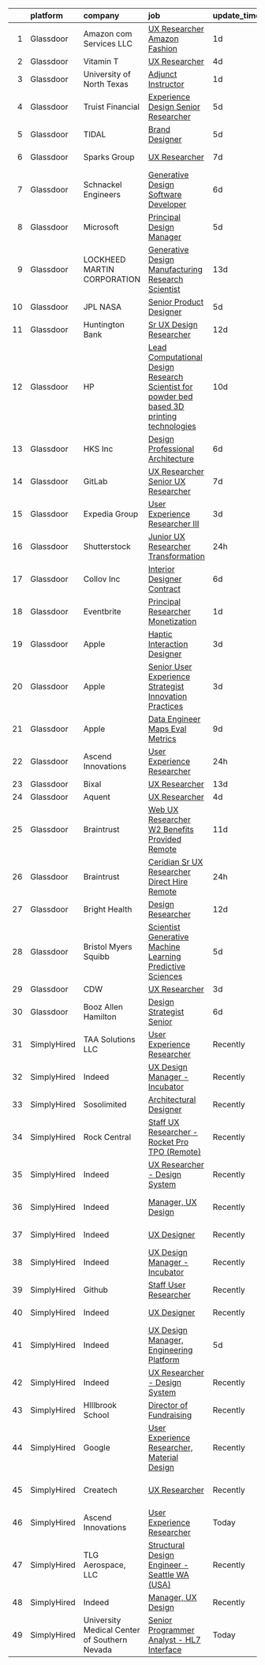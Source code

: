 

|    | platform    | company                                      | job                                                                                                                                                                                                                                                                                                                                                                                                                                                                                                                                                                                                                                                                                                                                                                                                                                                                                                                                                                                                                                                                                                                                                                                                                                                                                                                                                    | update_time   | location                  |
|---:|:------------|:---------------------------------------------|:-------------------------------------------------------------------------------------------------------------------------------------------------------------------------------------------------------------------------------------------------------------------------------------------------------------------------------------------------------------------------------------------------------------------------------------------------------------------------------------------------------------------------------------------------------------------------------------------------------------------------------------------------------------------------------------------------------------------------------------------------------------------------------------------------------------------------------------------------------------------------------------------------------------------------------------------------------------------------------------------------------------------------------------------------------------------------------------------------------------------------------------------------------------------------------------------------------------------------------------------------------------------------------------------------------------------------------------------------------|:--------------|:--------------------------|
|  1 | Glassdoor   | Amazon com Services LLC                      | [UX Researcher  Amazon Fashion](https://www.glassdoor.com/partner/jobListing.htm?pos=118&ao=1136043&s=58&guid=00000181f65b4a369b4f57717d18d8f5&src=GD_JOB_AD&t=SR&vt=w&cs=1_8c601c1d&cb=1657695587211&jobListingId=1007998212290&jrtk=3-0-1g7r5mij5j4h9801-1g7r5mijkis10800-55719db91ea1cfd5-)                                                                                                                                                                                                                                                                                                                                                                                                                                                                                                                                                                                                                                                                                                                                                                                                                                                                                                                                                                                                                                                         | 1d            | Seattle, WA               |
|  2 | Glassdoor   | Vitamin T                                    | [UX Researcher](https://www.glassdoor.com/partner/jobListing.htm?pos=105&ao=1110586&s=58&guid=00000181f65b4a369b4f57717d18d8f5&src=GD_JOB_AD&t=SR&vt=w&cs=1_274c791e&cb=1657695587209&jobListingId=1007993535387&cpc=FB7E4A1762AE5BEC&jrtk=3-0-1g7r5mij5j4h9801-1g7r5mijkis10800-75eb2e41dd0179eb--6NYlbfkN0DMrcEu7yrtATojKJA7cEzGQ3FdRGWLh0CZQInL4ECGI6k5tN82kdM0OKoro5eXmjrSd77bGdG0XELo3k5zguCVdah9zJ6zAF_RIu_xJ84zIrJpj20InH_HkRmxilEXVaHyllPhFutrNoqZZIQVpzJWQirqlCtwCPvF5Yn6o8UIDsshaH2PZ2i0JVIMlHXF6p9y1g3VrzhU041WbdiL1XlJ-4X_75UpyEldict064amKexYU0WH0ggespCigTBgCKNTbbEoNaWskhkdrAgvT4Ze1EemLj-RopI8EcCTpXz2zvM7Bjlr1RYr6S2RqF3ocKuZBXM8LsBt6JGwKciHoGaGWh_mL3-U2bPaZ9mN9pEW7lIx-E8Hm3-JEXN_h0sRzuV-0ZFLFczGgtbaeipi571YhV8b7etRUBO_-KXNVTvH5soU9mWI6NjZzgsc26yu1xRm6o_XhZyH7FRVQAzLXQQAuyHJ31Ca9Sk%3D)                                                                                                                                                                                                                                                                                                                                                                                                                                                                                                                                      | 4d            | Remote                    |
|  3 | Glassdoor   | University of North Texas                    | [Adjunct Instructor](https://www.glassdoor.com/partner/jobListing.htm?pos=123&ao=1136043&s=58&guid=00000181f65b4a369b4f57717d18d8f5&src=GD_JOB_AD&t=SR&vt=w&cs=1_8c47d441&cb=1657695587212&jobListingId=1007998078690&jrtk=3-0-1g7r5mij5j4h9801-1g7r5mijkis10800-11123885eecd12ba-)                                                                                                                                                                                                                                                                                                                                                                                                                                                                                                                                                                                                                                                                                                                                                                                                                                                                                                                                                                                                                                                                    | 1d            | Denton, TX                |
|  4 | Glassdoor   | Truist Financial                             | [Experience Design Senior Researcher](https://www.glassdoor.com/partner/jobListing.htm?pos=124&ao=1136043&s=58&guid=00000181f65b4a369b4f57717d18d8f5&src=GD_JOB_AD&t=SR&vt=w&cs=1_accf0f82&cb=1657695587212&jobListingId=1007989663926&jrtk=3-0-1g7r5mij5j4h9801-1g7r5mijkis10800-fc4c398d87c6131c-)                                                                                                                                                                                                                                                                                                                                                                                                                                                                                                                                                                                                                                                                                                                                                                                                                                                                                                                                                                                                                                                   | 5d            | Charlotte, NC             |
|  5 | Glassdoor   | TIDAL                                        | [Brand Designer](https://www.glassdoor.com/partner/jobListing.htm?pos=111&ao=1136043&s=58&guid=00000181f65b4a369b4f57717d18d8f5&src=GD_JOB_AD&t=SR&vt=w&cs=1_881bf70f&cb=1657695587210&jobListingId=1007991684188&jrtk=3-0-1g7r5mij5j4h9801-1g7r5mijkis10800-34481a920c14f864-)                                                                                                                                                                                                                                                                                                                                                                                                                                                                                                                                                                                                                                                                                                                                                                                                                                                                                                                                                                                                                                                                        | 5d            | New York, NY              |
|  6 | Glassdoor   | Sparks Group                                 | [UX Researcher](https://www.glassdoor.com/partner/jobListing.htm?pos=106&ao=1110586&s=58&guid=00000181f65b4a369b4f57717d18d8f5&src=GD_JOB_AD&t=SR&vt=w&cs=1_c65bdbbd&cb=1657695587209&jobListingId=1007984907914&cpc=3BA4CE39D5B5DEF5&jrtk=3-0-1g7r5mij5j4h9801-1g7r5mijkis10800-5fcf4f3adbd2dde6--6NYlbfkN0CVbIAoVGlVV0muHIzlWY31dYj5hrVkKa7qBWZ-hZn3g-zWnitpxah_RyLopvrEJPKEAMPXU9HMaaznMboaU57EgIZ4PnTg86qkz2sb_qr61-hxgd5GHUyOVQyhDsvJUk2mz3-q3Uja_iyoQQtY7kKlUFeDf_Szm3rMJaHxxOWdU0OpNKQWcK1Bs26-mN8wMfMXFVuexLf975yhPEYIOqW7c9sQWru3G33ZJoYRDb2_uvbkIHke3OMqsKyFTWwMCwqzsq-zTdcatRUzizHuXolUxjENJyQp9Pu9_bKSnsgFLR-w1cyVqYSnFU-p5MS914Ym_54GvbdkUVZgM9ys38dFbU4JpqEz41FKnTN8trGHpls49NF7ZsLDObNMKBO_wmulgTCmYRIPwva_4SAsIfdQucqVtPBigg05YIf2R4-Ja9c9hpTA302xA6QJaUPJTDZEoJ8qiehN5p2gyTy0_S21lNdDedVGnPAdXZgZnk5Di1uKle5zYmSsz4AnhCrXB94%3D)                                                                                                                                                                                                                                                                                                                                                                                                                                                                                                      | 7d            | Rockville, MD             |
|  7 | Glassdoor   | Schnackel Engineers                          | [Generative Design Software Developer](https://www.glassdoor.com/partner/jobListing.htm?pos=101&ao=1110586&s=58&guid=00000181f65b4a369b4f57717d18d8f5&src=GD_JOB_AD&t=SR&vt=w&ea=1&cs=1_4e860932&cb=1657695587209&jobListingId=1007987458836&cpc=444700D72F2ECBCE&jrtk=3-0-1g7r5mij5j4h9801-1g7r5mijkis10800-7e547bc3bbec425b--6NYlbfkN0BrTPNwjDoELvBVia9gkET74rNEsU_fi4RRK14NiMbuskwBmYiUl43ITcLe-zL9azDC2bpr2SCa5atbsWtVarJGFgRc_UdXsaXv9eSq5MhWIbYHXS2iNjxtl57jP_-YbQkWhoL7t-RZsYxZUoCrAWVDMEXxgRFdx9CQTy9-cnfIsIM4DpLEIpgy2J1BXSAbDoY_WBp_Im06bCE1QlsXknLK0rxwBD_u9zYr7Fyr95lL0pHXBFPAu2Y8Jl35d_56DB6-GbX_ocbMFKx_DPc1XLVV4jOegnih882F_X1H2gG6B9txLHJUgE-IrDwwctFWCIhQWo4PWqyzYl32OYfJ7AX0TpJZ4hfLoN02Xs5JMrlKVWI6mYDmXlL3v-roeB62OYwnpBT7cF0CFSFzRhTDPsEIghcv0UMfEJ_EEgC74Jipkn-XDBSnWpWoEQD3oUl3P_AIhC00FLdZwHbXK2BNZXDQ_Bui1kZZZGabP1-AmVoYauqRJXP0zKN10UwvEtV8VFR91xWLNlUddJrvUg4yKKp_w5I-8XQxrlA%3D)                                                                                                                                                                                                                                                                                                                                                                                                                                          | 6d            | Omaha, NE                 |
|  8 | Glassdoor   | Microsoft                                    | [Principal Design Manager](https://www.glassdoor.com/partner/jobListing.htm?pos=128&ao=1136043&s=58&guid=00000181f65b4a369b4f57717d18d8f5&src=GD_JOB_AD&t=SR&vt=w&cs=1_bbc6c919&cb=1657695587214&jobListingId=1007990601205&jrtk=3-0-1g7r5mij5j4h9801-1g7r5mijkis10800-7bffede7d13bf876-)                                                                                                                                                                                                                                                                                                                                                                                                                                                                                                                                                                                                                                                                                                                                                                                                                                                                                                                                                                                                                                                              | 5d            | Redmond, WA               |
|  9 | Glassdoor   | LOCKHEED MARTIN CORPORATION                  | [Generative Design   Manufacturing Research Scientist](https://www.glassdoor.com/partner/jobListing.htm?pos=107&ao=1136043&s=58&guid=00000181f65b4a369b4f57717d18d8f5&src=GD_JOB_AD&t=SR&vt=w&cs=1_ec5b7907&cb=1657695587209&jobListingId=1007971993276&jrtk=3-0-1g7r5mij5j4h9801-1g7r5mijkis10800-5830dfb3cb1cb712-)                                                                                                                                                                                                                                                                                                                                                                                                                                                                                                                                                                                                                                                                                                                                                                                                                                                                                                                                                                                                                                  | 13d           | Billerica, MA             |
| 10 | Glassdoor   | JPL NASA                                     | [Senior Product Designer](https://www.glassdoor.com/partner/jobListing.htm?pos=121&ao=1136043&s=58&guid=00000181f65b4a369b4f57717d18d8f5&src=GD_JOB_AD&t=SR&vt=w&cs=1_6fd27064&cb=1657695587212&jobListingId=1007989694735&jrtk=3-0-1g7r5mij5j4h9801-1g7r5mijkis10800-726b97320080a688-)                                                                                                                                                                                                                                                                                                                                                                                                                                                                                                                                                                                                                                                                                                                                                                                                                                                                                                                                                                                                                                                               | 5d            | Pasadena, CA              |
| 11 | Glassdoor   | Huntington Bank                              | [Sr UX Design Researcher](https://www.glassdoor.com/partner/jobListing.htm?pos=117&ao=1136043&s=58&guid=00000181f65b4a369b4f57717d18d8f5&src=GD_JOB_AD&t=SR&vt=w&cs=1_70bc8d47&cb=1657695587211&jobListingId=1007972794087&jrtk=3-0-1g7r5mij5j4h9801-1g7r5mijkis10800-1aec8f612e14358f-)                                                                                                                                                                                                                                                                                                                                                                                                                                                                                                                                                                                                                                                                                                                                                                                                                                                                                                                                                                                                                                                               | 12d           | Columbus, OH              |
| 12 | Glassdoor   | HP                                           | [Lead Computational Design Research Scientist for powder bed based 3D printing technologies](https://www.glassdoor.com/partner/jobListing.htm?pos=108&ao=1136043&s=58&guid=00000181f65b4a369b4f57717d18d8f5&src=GD_JOB_AD&t=SR&vt=w&cs=1_ca82d298&cb=1657695587210&jobListingId=1007978743204&jrtk=3-0-1g7r5mij5j4h9801-1g7r5mijkis10800-a8b2e6b1c22bb5da-)                                                                                                                                                                                                                                                                                                                                                                                                                                                                                                                                                                                                                                                                                                                                                                                                                                                                                                                                                                                            | 10d           | Palo Alto, CA             |
| 13 | Glassdoor   | HKS  Inc                                     | [Design Professional   Architecture](https://www.glassdoor.com/partner/jobListing.htm?pos=119&ao=1136043&s=58&guid=00000181f65b4a369b4f57717d18d8f5&src=GD_JOB_AD&t=SR&vt=w&cs=1_91c54fbc&cb=1657695587211&jobListingId=1007987975531&jrtk=3-0-1g7r5mij5j4h9801-1g7r5mijkis10800-aa9517ef76fdb3a1-)                                                                                                                                                                                                                                                                                                                                                                                                                                                                                                                                                                                                                                                                                                                                                                                                                                                                                                                                                                                                                                                    | 6d            | Los Angeles, CA           |
| 14 | Glassdoor   | GitLab                                       | [UX Researcher   Senior UX Researcher](https://www.glassdoor.com/partner/jobListing.htm?pos=116&ao=1136043&s=58&guid=00000181f65b4a369b4f57717d18d8f5&src=GD_JOB_AD&t=SR&vt=w&cs=1_9b5c3816&cb=1657695587211&jobListingId=1007985082187&jrtk=3-0-1g7r5mij5j4h9801-1g7r5mijkis10800-ac791ff60d4cc108-)                                                                                                                                                                                                                                                                                                                                                                                                                                                                                                                                                                                                                                                                                                                                                                                                                                                                                                                                                                                                                                                  | 7d            | Remote                    |
| 15 | Glassdoor   | Expedia Group                                | [User Experience Researcher III](https://www.glassdoor.com/partner/jobListing.htm?pos=109&ao=1136043&s=58&guid=00000181f65b4a369b4f57717d18d8f5&src=GD_JOB_AD&t=SR&vt=w&cs=1_9353cf5e&cb=1657695587210&jobListingId=1007994137330&jrtk=3-0-1g7r5mij5j4h9801-1g7r5mijkis10800-1ee21bf5eb3acb49-)                                                                                                                                                                                                                                                                                                                                                                                                                                                                                                                                                                                                                                                                                                                                                                                                                                                                                                                                                                                                                                                        | 3d            | Chicago, IL               |
| 16 | Glassdoor   | Shutterstock                                 | [Junior UX Researcher   Transformation](https://www.glassdoor.com/partner/jobListing.htm?pos=130&ao=1136043&s=58&guid=00000181f65b4a369b4f57717d18d8f5&src=GD_JOB_AD&t=SR&vt=w&cs=1_3211eabb&cb=1657695587212&jobListingId=1008000319861&jrtk=3-0-1g7r5mij5j4h9801-1g7r5mijkis10800-b183a35e93840094-)                                                                                                                                                                                                                                                                                                                                                                                                                                                                                                                                                                                                                                                                                                                                                                                                                                                                                                                                                                                                                                                 | 24h           | New York, NY              |
| 17 | Glassdoor   | Collov Inc                                   | [Interior Designer Contract](https://www.glassdoor.com/partner/jobListing.htm?pos=113&ao=1136043&s=58&guid=00000181f65b4a369b4f57717d18d8f5&src=GD_JOB_AD&t=SR&vt=w&ea=1&cs=1_8b562273&cb=1657695587210&jobListingId=1007988370649&jrtk=3-0-1g7r5mij5j4h9801-1g7r5mijkis10800-4c05ee95f3caf0ce-)                                                                                                                                                                                                                                                                                                                                                                                                                                                                                                                                                                                                                                                                                                                                                                                                                                                                                                                                                                                                                                                       | 6d            | Remote                    |
| 18 | Glassdoor   | Eventbrite                                   | [Principal Researcher   Monetization](https://www.glassdoor.com/partner/jobListing.htm?pos=127&ao=1136043&s=58&guid=00000181f65b4a369b4f57717d18d8f5&src=GD_JOB_AD&t=SR&vt=w&cs=1_ea98897a&cb=1657695587212&jobListingId=1007997640737&jrtk=3-0-1g7r5mij5j4h9801-1g7r5mijkis10800-8fca7fdde6f991e4-)                                                                                                                                                                                                                                                                                                                                                                                                                                                                                                                                                                                                                                                                                                                                                                                                                                                                                                                                                                                                                                                   | 1d            | Remote                    |
| 19 | Glassdoor   | Apple                                        | [Haptic Interaction Designer](https://www.glassdoor.com/partner/jobListing.htm?pos=115&ao=1136043&s=58&guid=00000181f65b4a369b4f57717d18d8f5&src=GD_JOB_AD&t=SR&vt=w&cs=1_8beacf07&cb=1657695587211&jobListingId=1007994237603&jrtk=3-0-1g7r5mij5j4h9801-1g7r5mijkis10800-5900c6dd87662369-)                                                                                                                                                                                                                                                                                                                                                                                                                                                                                                                                                                                                                                                                                                                                                                                                                                                                                                                                                                                                                                                           | 3d            | Cupertino, CA             |
| 20 | Glassdoor   | Apple                                        | [Senior User Experience Strategist  Innovation Practices](https://www.glassdoor.com/partner/jobListing.htm?pos=120&ao=1136043&s=58&guid=00000181f65b4a369b4f57717d18d8f5&src=GD_JOB_AD&t=SR&vt=w&cs=1_fef4d3eb&cb=1657695587211&jobListingId=1007994885767&jrtk=3-0-1g7r5mij5j4h9801-1g7r5mijkis10800-6d8a02c120ebcb18-)                                                                                                                                                                                                                                                                                                                                                                                                                                                                                                                                                                                                                                                                                                                                                                                                                                                                                                                                                                                                                               | 3d            | Cupertino, CA             |
| 21 | Glassdoor   | Apple                                        | [Data Engineer  Maps Eval Metrics](https://www.glassdoor.com/partner/jobListing.htm?pos=104&ao=1110586&s=58&guid=00000181f65b4a369b4f57717d18d8f5&src=GD_JOB_AD&t=SR&vt=w&cs=1_17e2d7b6&cb=1657695587209&jobListingId=1007981077197&cpc=8795CF9063CD573D&jrtk=3-0-1g7r5mij5j4h9801-1g7r5mijkis10800-fcb89ba8530a05ad--6NYlbfkN0BvKrLyj5gPmtZO9T8euul8TCxuuKNOtzRJOomxnwSEodTz2Bc-sPZlt2Zgji_QUXGcPDDC0toIwkjjSX4pmKJQPu1bsxKDITU5WKNSEn6ePegREADGpDVQMOY6z2KDoUqo20z9hSaLPtO1Exw88_J7LYEFvcBranYEI5WZgpK7o8DppMokV2KDRgbRIpy9e749dxTzlnx8TlXcAV77GOKXS-XAh9sRuMlbhmedhH3u0exADgJOlVhMNEW6ecrfv9sSQybesxKbhjXb1VGSa_F_usB8occQYfFbGmo77K_VuKlsChJ-yyErxFFf1buI8A-TYEn7vm3Pws358-yVv1yv9h-Fk4PTraIq3rpT6rcf3TT0fNckIWYDov_MQGhVe5MBA64hx7Tufl1OLfQh6Hky8_HsxS_aofp4B7ZHsTNSwhLaYYcPlEiTOHarNrgtd9gh2tsJq5zIROmaXT3A2pCdirXH2VhTSJv5Wo0l1Vhs_2Ykjp5FoRgQcSxinnZ1whdAJnA3rO73PGIb8eLzjpNVbdpnzsV_wdgvQDaTFbIWtrCFCp7QIPziH9qbn0MjQU160RmA-YFUAS6uvy1cHoOf8eC379hDbIMpeefFaBOKUYJlX7JovQVUyeiMyztQoM6T2NVDHEWsv2UTz42b1MrOFStK3gcM-Ev-ZhtSaaCDOV2-t8EhYz8WwKZOIT4hxEHT77sPdJ6nODStXD9SVnuYKavERFkcfbA7_nJCf1T4kfUuOdyKVuZr5IEqcZrERrDbWdZ6dRFT_0LEpEFly4ASroJU7Mq1yVkJzazgmcsnwDmrTv-LvRjavAOv26gPYeYjdt5oLdjRaNclgiVG25xS6HeZ-ATi6g1037uohu6HkHDTKfpakaRWXvNO2wHYu11HGfDTRdX1J-dHt3VII8k3AmoXjQ5UQGleYsMQ5KwqWg_TjT0jK320MjEDdJegs25gCtcPz4PuR98XKT-XdZAS) | 9d            | Cupertino, CA             |
| 22 | Glassdoor   | Ascend Innovations                           | [User Experience Researcher](https://www.glassdoor.com/partner/jobListing.htm?pos=110&ao=1136043&s=58&guid=00000181f65b4a369b4f57717d18d8f5&src=GD_JOB_AD&t=SR&vt=w&ea=1&cs=1_8ea6c831&cb=1657695587210&jobListingId=1008001388749&jrtk=3-0-1g7r5mij5j4h9801-1g7r5mijkis10800-93b116033a1c05c7-)                                                                                                                                                                                                                                                                                                                                                                                                                                                                                                                                                                                                                                                                                                                                                                                                                                                                                                                                                                                                                                                       | 24h           | Remote                    |
| 23 | Glassdoor   | Bixal                                        | [UX Researcher](https://www.glassdoor.com/partner/jobListing.htm?pos=114&ao=1136043&s=58&guid=00000181f65b4a369b4f57717d18d8f5&src=GD_JOB_AD&t=SR&vt=w&cs=1_eb8a3416&cb=1657695587211&jobListingId=1007971191748&jrtk=3-0-1g7r5mij5j4h9801-1g7r5mijkis10800-ceca15e579803118-)                                                                                                                                                                                                                                                                                                                                                                                                                                                                                                                                                                                                                                                                                                                                                                                                                                                                                                                                                                                                                                                                         | 13d           | Remote                    |
| 24 | Glassdoor   | Aquent                                       | [UX Researcher](https://www.glassdoor.com/partner/jobListing.htm?pos=103&ao=1110586&s=58&guid=00000181f65b4a369b4f57717d18d8f5&src=GD_JOB_AD&t=SR&vt=w&cs=1_8af3ef59&cb=1657695587209&jobListingId=1007993652655&cpc=D2F1DE17EE1F43B9&jrtk=3-0-1g7r5mij5j4h9801-1g7r5mijkis10800-70d58dbdf03fba74--6NYlbfkN0DMrcEu7yrtATojKJA7cEzGQ3FdRGWLh0CZQInL4ECGI9gD0Wolx9R2EDT7B77c2cQYYsKbfg6aPq-aNCSIP0YjPSSIRmP1iTQSCiULzBUgBduhpUOP5sPDZzV-BK_0Qt2YWNQ3fX05nazyahk4ZgJDufxVI2-xurIcAsRVVlAzzWvpI7HcmyBS9WrnzRzNX_C3AzxoYRpf8cG5-TiB_Zeng_YviP2PoDRbGuV8_xX71U0Q2pT-X7wWbodmcMl64iKqURKYvjqsZfareNDC_P19Yy9JTGNkSphNMy0lchG2I1LoYPe9bygJ207fMXs9UUlEDdKqgEPsGyskDaV_Iv7_u--HkqhH64qdqvyz_IOU1RnPdiYUGd5QX_BcVCAciOMoecWeljmX2GBoYFgPC5Shk1UkdPi_D-Z7oqz1xtdVrCf4TotyDCc8sXs6B3jpcsLa93e0AiaGDg9d3QiA_Kyq)                                                                                                                                                                                                                                                                                                                                                                                                                                                                                                                                                    | 4d            | Remote                    |
| 25 | Glassdoor   | Braintrust                                   | [Web UX Researcher    W2   Benefits Provided    Remote ](https://www.glassdoor.com/partner/jobListing.htm?pos=122&ao=1136043&s=58&guid=00000181f65b4a369b4f57717d18d8f5&src=GD_JOB_AD&t=SR&vt=w&cs=1_584395a3&cb=1657695587212&jobListingId=1007977522233&jrtk=3-0-1g7r5mij5j4h9801-1g7r5mijkis10800-c5330b095f7f7454-)                                                                                                                                                                                                                                                                                                                                                                                                                                                                                                                                                                                                                                                                                                                                                                                                                                                                                                                                                                                                                                | 11d           | San Francisco, CA         |
| 26 | Glassdoor   | Braintrust                                   | [Ceridian   Sr UX Researcher   Direct Hire  Remote ](https://www.glassdoor.com/partner/jobListing.htm?pos=126&ao=1136043&s=58&guid=00000181f65b4a369b4f57717d18d8f5&src=GD_JOB_AD&t=SR&vt=w&cs=1_3e9d434d&cb=1657695587212&jobListingId=1008000725172&jrtk=3-0-1g7r5mij5j4h9801-1g7r5mijkis10800-ce75e25b30663977-)                                                                                                                                                                                                                                                                                                                                                                                                                                                                                                                                                                                                                                                                                                                                                                                                                                                                                                                                                                                                                                    | 24h           | San Francisco, CA         |
| 27 | Glassdoor   | Bright Health                                | [Design Researcher](https://www.glassdoor.com/partner/jobListing.htm?pos=125&ao=1136043&s=58&guid=00000181f65b4a369b4f57717d18d8f5&src=GD_JOB_AD&t=SR&vt=w&ea=1&cs=1_e54651b0&cb=1657695587212&jobListingId=1007973280609&jrtk=3-0-1g7r5mij5j4h9801-1g7r5mijkis10800-ce710223f4be351c-)                                                                                                                                                                                                                                                                                                                                                                                                                                                                                                                                                                                                                                                                                                                                                                                                                                                                                                                                                                                                                                                                | 12d           | Austin, TX                |
| 28 | Glassdoor   | Bristol Myers Squibb                         | [Scientist  Generative Machine Learning  Predictive Sciences](https://www.glassdoor.com/partner/jobListing.htm?pos=102&ao=1110586&s=58&guid=00000181f65b4a369b4f57717d18d8f5&src=GD_JOB_AD&t=SR&vt=w&cs=1_c936637f&cb=1657695587208&jobListingId=1007989881754&cpc=451933188B21919D&jrtk=3-0-1g7r5mij5j4h9801-1g7r5mijkis10800-5be7526df25b85ed--6NYlbfkN0C8DhssTksZ4tAWhh8LVIFF2qionQVVpONm6qYGpiaOiSpwvtn5hOcEfz0jHcZaPShA9l_8V-c4J407S9czOb3PUPu1cp9ZCzZkSuL0XPeDQwrsQ1fB7jpPbbPiyE3bB7sA0v45ymq_qEBByd6r2T8pgHx5lZMVyxrFUNtvAuaanZf9ch08WTucUfDbxfoHZD0eS9osiCfm4eR_fQrj1yA7x6T45K0F5dfMH7Vr_2O9xJsqA_QTN_G7K3EyXwy8VODBpXqY1sECoRuR37iWkGGmc7wZ3YmEHimWAzAjRsK6q2QtWl6pa071OITkZSvSPwyQMA41TSAk8hH543uDxVAEW087wm1kFzA14gCdpGwnpFxPMKgHvvuzk7z3vfc1GTUb3-ir-9pP0pYhjpIJNyT-6GdgIi-xrSD-4JxYmQSOogBGU3LARbRLdisZT6siOAZ2XBe68A0R_pD0qKpztBCuVyBFB5_cCTIG65g5Mg7TiHD04aCy168itORCIqAJsLSjr5AqcjSs9xdYfrqT_iubzlht333ZEiuyyB0UFoW3vw23AZIp1RGPwVulEogSwAGU57IJ4LhBseM4WDFZizfxDzx94wTML102ahOM2RbNu6qIVkQ6ZDk3U2oy4UaV0t9qR5leC-H1ymzWEtv22e5CdjYQfy4tX3sugldtCHCvjECCjpRAg6vKdNuQE8tGhVV7rE-fA_eM6sJzBTILcImpWYVlMux_u4Q%3D)                                                                                                                                                                                                                        | 5d            | San Diego, CA             |
| 29 | Glassdoor   | CDW                                          | [UX Researcher](https://www.glassdoor.com/partner/jobListing.htm?pos=112&ao=1136043&s=58&guid=00000181f65b4a369b4f57717d18d8f5&src=GD_JOB_AD&t=SR&vt=w&cs=1_3bdc8393&cb=1657695587210&jobListingId=1007994828686&jrtk=3-0-1g7r5mij5j4h9801-1g7r5mijkis10800-1518a447f5e73cdd-)                                                                                                                                                                                                                                                                                                                                                                                                                                                                                                                                                                                                                                                                                                                                                                                                                                                                                                                                                                                                                                                                         | 3d            | Remote                    |
| 30 | Glassdoor   | Booz Allen Hamilton                          | [Design Strategist  Senior](https://www.glassdoor.com/partner/jobListing.htm?pos=129&ao=1136043&s=58&guid=00000181f65b4a369b4f57717d18d8f5&src=GD_JOB_AD&t=SR&vt=w&cs=1_5325d36b&cb=1657695587214&jobListingId=1007987833943&jrtk=3-0-1g7r5mij5j4h9801-1g7r5mijkis10800-44976cdd31c80954-)                                                                                                                                                                                                                                                                                                                                                                                                                                                                                                                                                                                                                                                                                                                                                                                                                                                                                                                                                                                                                                                             | 6d            | McLean, VA                |
| 31 | SimplyHired | TAA Solutions LLC                            | [User Experience Researcher](https://www.simplyhired.com/job/wjoRPGlrDeWkwlRaEqq_Gym5MqB4Ek7dmQOcEA4GA9mm5VlldUhxnQ?q=generative+design)                                                                                                                                                                                                                                                                                                                                                                                                                                                                                                                                                                                                                                                                                                                                                                                                                                                                                                                                                                                                                                                                                                                                                                                                               | Recently      | Remote                    |
| 32 | SimplyHired | Indeed                                       | [UX Design Manager - Incubator](https://www.simplyhired.com/job/AHhJM-aDe-NcmNdwvJhb-gPxcmXcCkVLIE75boud2OpFtQMx5R_rYQ?q=generative+design)                                                                                                                                                                                                                                                                                                                                                                                                                                                                                                                                                                                                                                                                                                                                                                                                                                                                                                                                                                                                                                                                                                                                                                                                            | Recently      | United States             |
| 33 | SimplyHired | Sosolimited                                  | [Architectural Designer](https://www.simplyhired.com/job/1wnZZjS_T2B-Khb33FLg8m5W26VpFJO-O7M0joPbDLzOi2-l3WqCTg?q=generative+design)                                                                                                                                                                                                                                                                                                                                                                                                                                                                                                                                                                                                                                                                                                                                                                                                                                                                                                                                                                                                                                                                                                                                                                                                                   | Recently      | Boston, MA                |
| 34 | SimplyHired | Rock Central                                 | [Staff UX Researcher - Rocket Pro TPO (Remote)](https://www.simplyhired.com/job/nDUtDb29njJ5xh76A8Kw5SratkT7-VTCb7SihdPVm5HTqKstwFOSSA?q=generative+design)                                                                                                                                                                                                                                                                                                                                                                                                                                                                                                                                                                                                                                                                                                                                                                                                                                                                                                                                                                                                                                                                                                                                                                                            | Recently      | Detroit, MI               |
| 35 | SimplyHired | Indeed                                       | [UX Researcher - Design System](https://www.simplyhired.com/job/e86TnqnxJQBRcV_2-RzGirxsIIbhg2mnrDU1i4D_XTnutJC9J-I8RQ?q=generative+design)                                                                                                                                                                                                                                                                                                                                                                                                                                                                                                                                                                                                                                                                                                                                                                                                                                                                                                                                                                                                                                                                                                                                                                                                            | Recently      | United States             |
| 36 | SimplyHired | Indeed                                       | [Manager, UX Design](https://www.simplyhired.com/job/to3spEYsdj0YX6-0lvslE3sR84JlByylOIX8nU0h93KyJNxPY22Zag?q=generative+design)                                                                                                                                                                                                                                                                                                                                                                                                                                                                                                                                                                                                                                                                                                                                                                                                                                                                                                                                                                                                                                                                                                                                                                                                                       | Recently      | United States +1 location |
| 37 | SimplyHired | Indeed                                       | [UX Designer](https://www.simplyhired.com/job/7GiZIE7D3Vdy_WwQaWJKRxT3iPyT6Rqzli4Zo5eTP3IEz4tsOt1bKA?q=generative+design)                                                                                                                                                                                                                                                                                                                                                                                                                                                                                                                                                                                                                                                                                                                                                                                                                                                                                                                                                                                                                                                                                                                                                                                                                              | Recently      | United States             |
| 38 | SimplyHired | Indeed                                       | [UX Design Manager - Incubator](https://www.simplyhired.com/job/AHhJM-aDe-NcmNdwvJhb-gPxcmXcCkVLIE75boud2OpFtQMx5R_rYQ?q=generative+design)                                                                                                                                                                                                                                                                                                                                                                                                                                                                                                                                                                                                                                                                                                                                                                                                                                                                                                                                                                                                                                                                                                                                                                                                            | Recently      | United States             |
| 39 | SimplyHired | Github                                       | [Staff User Researcher](https://www.simplyhired.com/job/6UWmn6MoXGkQmvdCIMvPMAxjXeQS-S8bpNJrblFk0f0OYNjL_-uyxg?q=generative+design)                                                                                                                                                                                                                                                                                                                                                                                                                                                                                                                                                                                                                                                                                                                                                                                                                                                                                                                                                                                                                                                                                                                                                                                                                    | Recently      | Remote                    |
| 40 | SimplyHired | Indeed                                       | [UX Designer](https://www.simplyhired.com/job/7GiZIE7D3Vdy_WwQaWJKRxT3iPyT6Rqzli4Zo5eTP3IEz4tsOt1bKA?q=generative+design)                                                                                                                                                                                                                                                                                                                                                                                                                                                                                                                                                                                                                                                                                                                                                                                                                                                                                                                                                                                                                                                                                                                                                                                                                              | Recently      | United States             |
| 41 | SimplyHired | Indeed                                       | [UX Design Manager, Engineering Platform](https://www.simplyhired.com/job/BVvGe54wn1C6UYmmqFVJGDzby1QkNtcxuimUNc2smq98jbtKDAa8lA?q=generative+design)                                                                                                                                                                                                                                                                                                                                                                                                                                                                                                                                                                                                                                                                                                                                                                                                                                                                                                                                                                                                                                                                                                                                                                                                  | 5d            | United States +1 location |
| 42 | SimplyHired | Indeed                                       | [UX Researcher - Design System](https://www.simplyhired.com/job/e86TnqnxJQBRcV_2-RzGirxsIIbhg2mnrDU1i4D_XTnutJC9J-I8RQ?q=generative+design)                                                                                                                                                                                                                                                                                                                                                                                                                                                                                                                                                                                                                                                                                                                                                                                                                                                                                                                                                                                                                                                                                                                                                                                                            | Recently      | United States             |
| 43 | SimplyHired | HIllbrook School                             | [Director of Fundraising](https://www.simplyhired.com/job/ENKUisqEPyXa1cUA81a4-YhdtzebfyE0gA8nVSY6VQ4HA2qzcaOKGg?q=generative+design)                                                                                                                                                                                                                                                                                                                                                                                                                                                                                                                                                                                                                                                                                                                                                                                                                                                                                                                                                                                                                                                                                                                                                                                                                  | Recently      | Los Gatos, CA             |
| 44 | SimplyHired | Google                                       | [User Experience Researcher, Material Design](https://www.simplyhired.com/job/ArVykDMulQk39nZGCUuDK1lJfik1g7ADZ3T_pjyky7YsNkP6WaYxiw?q=generative+design)                                                                                                                                                                                                                                                                                                                                                                                                                                                                                                                                                                                                                                                                                                                                                                                                                                                                                                                                                                                                                                                                                                                                                                                              | Recently      | New York, NY              |
| 45 | SimplyHired | Createch                                     | [UX Researcher](https://www.simplyhired.com/job/i7kHaMs_t4HJbJlYlCbNzuzUNip4IiMfa1iEYNfuICNgoGdDox8jZA?q=generative+design)                                                                                                                                                                                                                                                                                                                                                                                                                                                                                                                                                                                                                                                                                                                                                                                                                                                                                                                                                                                                                                                                                                                                                                                                                            | Recently      | San Francisco, CA         |
| 46 | SimplyHired | Ascend Innovations                           | [User Experience Researcher](https://www.simplyhired.com/job/o4NQx6qV21FBLHLg0PbTKBGE2VFcjsm4C--sfobAK6eRAz982v4EiA?q=generative+design)                                                                                                                                                                                                                                                                                                                                                                                                                                                                                                                                                                                                                                                                                                                                                                                                                                                                                                                                                                                                                                                                                                                                                                                                               | Today         | Remote                    |
| 47 | SimplyHired | TLG Aerospace, LLC                           | [Structural Design Engineer - Seattle WA (USA)](https://www.simplyhired.com/job/mvnDWLhVqOcECdoWxeeMjQyCDGBGrPl6HTl6Es086WiBppGtueZB1g?q=generative+design)                                                                                                                                                                                                                                                                                                                                                                                                                                                                                                                                                                                                                                                                                                                                                                                                                                                                                                                                                                                                                                                                                                                                                                                            | Recently      | Seattle, WA               |
| 48 | SimplyHired | Indeed                                       | [Manager, UX Design](https://www.simplyhired.com/job/to3spEYsdj0YX6-0lvslE3sR84JlByylOIX8nU0h93KyJNxPY22Zag?q=generative+design)                                                                                                                                                                                                                                                                                                                                                                                                                                                                                                                                                                                                                                                                                                                                                                                                                                                                                                                                                                                                                                                                                                                                                                                                                       | Recently      | United States             |
| 49 | SimplyHired | University Medical Center of Southern Nevada | [Senior Programmer Analyst - HL7 Interface](https://www.simplyhired.com/job/NI7HZD3Mj5u5yjf_gfOZPX3YC3eu3XNIGOfvrZDtVGWUgu1BQncf0w?q=generative+design)                                                                                                                                                                                                                                                                                                                                                                                                                                                                                                                                                                                                                                                                                                                                                                                                                                                                                                                                                                                                                                                                                                                                                                                                | Today         | Columbus, OH              |